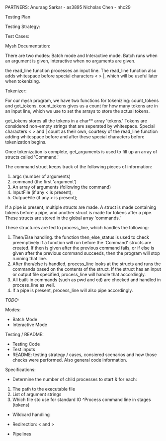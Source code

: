 PARTNERS:
Anuraag Sarkar - as3895
Nicholas Chen - nhc29

Testing Plan

Testing Strategy:



Test Cases:



Mysh Documentation:

There are two modes: Batch mode and Interactive mode. Batch runs when an argument is given, interactive when no arguments are given.

the read_line function processes an input line. The read_line function also adds whitespace before special characters < > |, which will be useful later when tokenizing.

Tokenizer:

For our mysh program, we have two functions for tokenizing: count_tokens and get_tokens. count_tokens gives us a count for how many tokens are in an input line, which we use to set the arrays to store the actual tokens.

get_tokens stores all the tokens in a char** array 'tokens.' Tokens are considered non-empty strings that are seperated by whitespace. Special characters < > and | count as their own, courtesy of the read_line function adding whitespace before and after these special characters before tokenization begins.

Once tokenization is complete, get_arguments is used to fill up an array of structs called 'Command.'

The command struct keeps track of the following pieces of information:

1. argc (number of arguments)
2. command (the first 'argument')
3. An array of arguments (following the command)
4. InputFile (if any < is present);
5. OutpueFile (if any > is present);

If a pipe is present, multiple structs are made. A struct is made containing tokens before a pipe, and another struct is made for tokens after a pipe. These structs are stored in the global array 'commands.'

These structures are fed to process_line, which handles the following:

1. Then/Else handling. the function then_else_status is used to check preemptively if a function will run before the 'Command' structs are created. If then is given after the previous command fails, or if else is given after the previous command succeeds, then the program will stop running that line.
2. After then/else is handled, process_line looks at the structs and runs the commands based on the contents of the struct. If the struct has an input or output file specified, process_line will handle that accordingly.
3. All built-in commands (such as pwd and cd) are checked and handled in process_line as well.
4. If a pipe is present, process_line will also pipe accordingly.




*TODO:*

Modes:
- Batch Mode
- Interactive Mode

Testing / README:
- Testing Code
- Test inputs
- README: testing strategy / cases, consiered scenarios and how those checks were performed. Also general code information.

Specifications:
- Determine the number of child processes to start & for each:

1. The path to the executable file
2. List of argument strings
3. Which file sto use for standard IO
^Process command line in stages (tokens)

- Wildcard handling

- Redirection: < and >
- Pipelines
